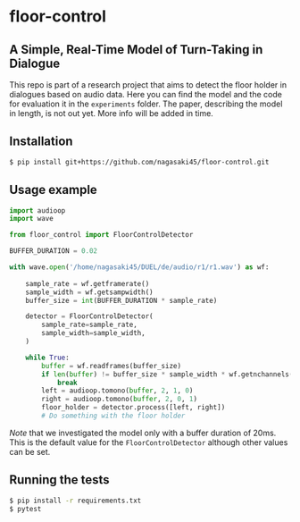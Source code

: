 # floor-control

## A Simple, Real-Time Model of Turn-Taking in Dialogue

This repo is part of a research project that aims to detect the floor holder in dialogues based on audio data.
Here you can find the model and the code for evaluation it in the `experiments` folder.
The paper, describing the model in length, is not out yet.
More info will be added in time.

## Installation

```bash
$ pip install git+https://github.com/nagasaki45/floor-control.git
```

## Usage example

```python
import audioop
import wave

from floor_control import FloorControlDetector

BUFFER_DURATION = 0.02

with wave.open('/home/nagasaki45/DUEL/de/audio/r1/r1.wav') as wf:
    
    sample_rate = wf.getframerate()
    sample_width = wf.getsampwidth()
    buffer_size = int(BUFFER_DURATION * sample_rate)

    detector = FloorControlDetector(
        sample_rate=sample_rate,
        sample_width=sample_width,
    )

    while True:
        buffer = wf.readframes(buffer_size)
        if len(buffer) != buffer_size * sample_width * wf.getnchannels():
            break
        left = audioop.tomono(buffer, 2, 1, 0)
        right = audioop.tomono(buffer, 2, 0, 1)
        floor_holder = detector.process([left, right])
        # Do something with the floor holder
```

*Note* that we investigated the model only with a buffer duration of 20ms.
This is the default value for the `FloorControlDetector` although other values can be set.

## Running the tests

```bash
$ pip install -r requirements.txt
$ pytest
```
